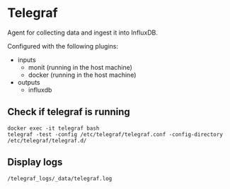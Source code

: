 # Telegraf

Agent for collecting data and ingest it into InfluxDB.

Configured with the following plugins:

- inputs
    - monit (running in the host machine)
    - docker (running in the host machine)
- outputs
    - influxdb

## Check if telegraf is running

```
docker exec -it telegraf bash
telegraf -test -config /etc/telegraf/telegraf.conf -config-directory /etc/telegraf/telegraf.d/
```

## Display logs

```
/telegraf_logs/_data/telegraf.log
```
